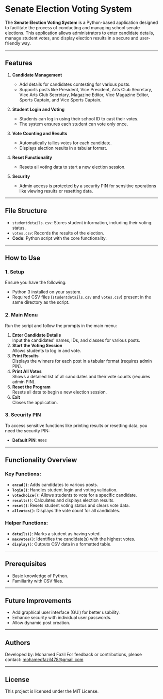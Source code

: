 # Senate Election Voting System

The **Senate Election Voting System** is a Python-based application designed to facilitate the process of conducting and managing school senate elections. This application allows administrators to enter candidate details, manage student votes, and display election results in a secure and user-friendly way.

---

## Features

1. **Candidate Management**  
   - Add details for candidates contesting for various posts.
   - Supports posts like President, Vice President, Arts Club Secretary, Vice Arts Club Secretary, Magazine Editor, Vice Magazine Editor, Sports Captain, and Vice Sports Captain.

2. **Student Login and Voting**  
   - Students can log in using their school ID to cast their votes.
   - The system ensures each student can vote only once.

3. **Vote Counting and Results**  
   - Automatically tallies votes for each candidate.
   - Displays election results in a tabular format.

4. **Reset Functionality**  
   - Resets all voting data to start a new election session.

5. **Security**  
   - Admin access is protected by a security PIN for sensitive operations like viewing results or resetting data.

---

## File Structure

- `studentdetails.csv`: Stores student information, including their voting status.
- `votes.csv`: Records the results of the election.
- **Code**: Python script with the core functionality.

---

## How to Use

### 1. Setup
Ensure you have the following:
- Python 3 installed on your system.
- Required CSV files (`studentdetails.csv` and `votes.csv`) present in the same directory as the script.

### 2. Main Menu
Run the script and follow the prompts in the main menu:
1. **Enter Candidate Details**  
   Input the candidates' names, IDs, and classes for various posts.
2. **Start the Voting Session**  
   Allows students to log in and vote.
3. **Print Results**  
   Displays the winners for each post in a tabular format (requires admin PIN).
4. **Print All Votes**  
   Shows a detailed list of all candidates and their vote counts (requires admin PIN).
5. **Reset the Program**  
   Resets all data to begin a new election session.
6. **Exit**  
   Closes the application.

### 3. Security PIN
To access sensitive functions like printing results or resetting data, you need the security PIN:
- **Default PIN**: `9003`

---

## Functionality Overview

### Key Functions:
- **`encad()`**: Adds candidates to various posts.
- **`login()`**: Handles student login and voting validation.
- **`votechoice()`**: Allows students to vote for a specific candidate.
- **`results()`**: Calculates and displays election results.
- **`reset()`**: Resets student voting status and clears vote data.
- **`allvotes()`**: Displays the vote count for all candidates.

### Helper Functions:
- **`details()`**: Marks a student as having voted.
- **`maxvotes()`**: Identifies the candidate(s) with the highest votes.
- **`display()`**: Outputs CSV data in a formatted table.

---

## Prerequisites

- Basic knowledge of Python.
- Familiarity with CSV files.

---

## Future Improvements

- Add graphical user interface (GUI) for better usability.
- Enhance security with individual user passwords.
- Allow dynamic post creation.

---

## Authors

Developed by: Mohamed Fazil 
For feedback or contributions, please contact: mohamedfazil478@gmail.com

---

## License

This project is licensed under the MIT License.
